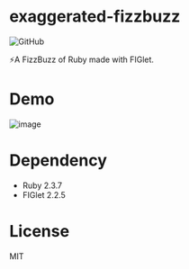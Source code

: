 # exaggerated-fizzbuzz
![GitHub](https://img.shields.io/github/license/mashape/apistatus.svg)

:zap:A FizzBuzz of Ruby made with FIGlet.

# Demo
![image](https://i.imgur.com/bLTWnxg.gif)

# Dependency
- Ruby 2.3.7
- FIGlet 2.2.5

# License
MIT
